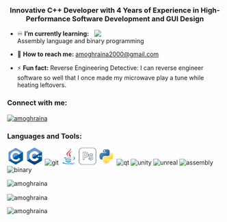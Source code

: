 
<h3 align="center">Innovative C++ Developer with 4 Years of Experience in High-Performance Software Development and GUI Design</h3>  
 <img align="right" width="300" src="https://i.pinimg.com/originals/f8/7d/39/f87d39baf9f125e849e99d9d008c3f24.gif"/></p>
  
- ♾️ **I’m currently learning:** Assembly language and binary programming  
  
- 🔔 **How to reach me:** amoghraina2000@gmail.com 
  
- ⚡ **Fun fact:** Reverse Engineering Detective: I can reverse engineer software so well that I once made my microwave play a tune while heating leftovers.
  
<h3 align="left">Connect with me:</h3>  
<p align="left">  
<a href="https://linkedin.com/in/amoghraina" target="blank"><img align="center" src="https://raw.githubusercontent.com/rahuldkjain/github-profile-readme-generator/master/src/images/icons/Social/linked-in-alt.svg" alt="amoghraina" height="30" width="40" /></a>  
</p>  
  
<h3 align="left">Languages and Tools:</h3>  
<p align="left"> 
<img src="https://raw.githubusercontent.com/devicons/devicon/master/icons/c/c-original.svg" alt="c" width="40" height="40"/> 
<img src="https://raw.githubusercontent.com/devicons/devicon/master/icons/cplusplus/cplusplus-original.svg" alt="cplusplus" width="40" height="40"/> 
<img src="https://www.vectorlogo.zone/logos/git-scm/git-scm-icon.svg" alt="git" width="40" height="40"/> 
<img src="https://raw.githubusercontent.com/devicons/devicon/master/icons/java/java-original.svg" alt="java" width="40" height="40"/> 
<img src="https://raw.githubusercontent.com/devicons/devicon/master/icons/photoshop/photoshop-line.svg" alt="photoshop" width="40" height="40"/> 
<img src="https://raw.githubusercontent.com/devicons/devicon/master/icons/python/python-original.svg" alt="python" width="40" height="40"/> 
<img src="https://upload.wikimedia.org/wikipedia/commons/0/0b/Qt_logo_2016.svg" alt="qt" width="40" height="40"/> 
<img src="https://www.vectorlogo.zone/logos/unity3d/unity3d-icon.svg" alt="unity" width="40" height="40"/> 
<img src="https://raw.githubusercontent.com/kenangundogan/fontisto/036b7eca71aab1bef8e6a0518f7329f13ed62f6b/icons/svg/brand/unreal-engine.svg" alt="unreal" width="40" height="40"/> 
<img src="https://cdn.discordapp.com/attachments/971436560203542538/1269598790403362838/icons8-assembly-48.png?ex=66b0a583&is=66af5403&hm=e41d02e1b357a511b26583e2dacfd20d0024847dda30b82e4bb6be4ba55bdf90&" alt="assembly" width="40" height="40"/>
<img src="https://cdn.discordapp.com/attachments/971436560203542538/1269598790021550152/icons8-binary-30.png?ex=66b0a583&is=66af5403&hm=3d7f7fcc5c43db5692a71556e4a997ca5adc0e81e89337c9017721c7fd81675b&" alt="binary" width="40" height="40"/> 
</p>  
  
<p><img align="center" src="https://github-readme-stats.vercel.app/api/top-langs?username=amoghraina&show_icons=true&locale=en&layout=compact" alt="amoghraina" /></p>  
  
<p><img align="center" src="https://github-readme-streak-stats.herokuapp.com/?user=amoghraina&" alt="amoghraina" /></p>
  
<p align="left"> <img src="https://komarev.com/ghpvc/?username=amoghraina&label=Profile%20views&color=0e75b6&style=flat" alt="amoghraina" /> </p> 
